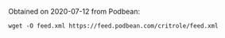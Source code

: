 Obtained on 2020-07-12 from Podbean:

    wget -O feed.xml https://feed.podbean.com/critrole/feed.xml

